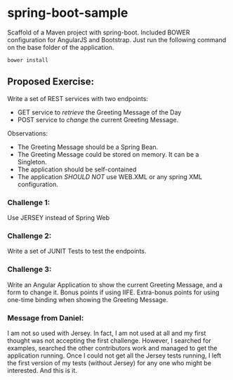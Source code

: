 # spring-boot-sample
Scaffold of a Maven project with spring-boot. Included BOWER configuration for AngularJS and Bootstrap. Just run the following command on the base folder of the application.

    bower install

## Proposed Exercise:
Write a set of REST services with two endpoints:

* GET service to *retrieve* the Greeting Message of the Day
* POST service to *change* the current Greeting Message.

Observations:
* The Greeting Message should be a Spring Bean.
* The Greeting Message could be stored on memory. It can be a Singleton. 
* The application should be self-contained
* The application *SHOULD NOT* use WEB.XML or any spring XML configuration.

### Challenge 1:
Use JERSEY instead of Spring Web

### Challenge 2:
Write a set of JUNIT Tests to test the endpoints.

### Challenge 3:
Write an Angular Application to show the current Greeting Message, and a form to change it. Bonus points if using IIFE. 
Extra-bonus points for using one-time binding when showing the Greeting Message.

### Message from Daniel:
I am not so used with Jersey. In fact, I am not used at all and my first thought was not accepting the first challenge.
However, I searched for examples, searched the other contributors work and managed to get the application running.
Once I could not get all the Jersey tests running, I left the first version of my tests (without Jersey) for any one who might be interested. And this is it.
